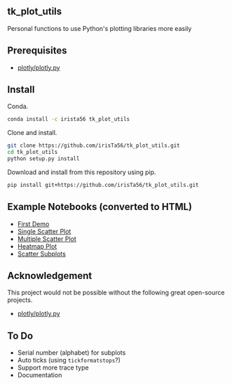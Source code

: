 ## tk_plot_utils

Personal functions to use Python's plotting libraries more easily

## Prerequisites

* [plotly/plotly.py](https://github.com/plotly/plotly.py)

## Install

Conda.

```bash
conda install -c irista56 tk_plot_utils
```

Clone and install.

```bash
git clone https://github.com/irisTa56/tk_plot_utils.git
cd tk_plot_utils
python setup.py install
```

Download and install from this repository using pip.

```bash
pip install git+https://github.com/irisTa56/tk_plot_utils.git
```

## Example Notebooks (converted to HTML)

* [First Demo](https://nbviewer.jupyter.org/github/irisTa56/tk_plot_utils/blob/master/examples/first_demo.ipynb)
* [Single Scatter Plot](https://nbviewer.jupyter.org/github/irisTa56/tk_plot_utils/blob/master/examples/single_scatter_plot.ipynb)
* [Multiple Scatter Plot](https://nbviewer.jupyter.org/github/irisTa56/tk_plot_utils/blob/master/examples/multiple_scatter_plot.ipynb)
* [Heatmap Plot](https://nbviewer.jupyter.org/github/irisTa56/tk_plot_utils/blob/master/examples/heatmap_plot.ipynb)
* [Scatter Subplots](https://nbviewer.jupyter.org/github/irisTa56/tk_plot_utils/blob/master/examples/subplots_scatter.ipynb)

## Acknowledgement

This project would not be possible without the following great open-source projects.

* [plotly/plotly.py](https://github.com/plotly/plotly.py)

## To Do

* Serial number (alphabet) for subplots
* Auto ticks (using `tickformatstops`?)
* Support more trace type
* Documentation
